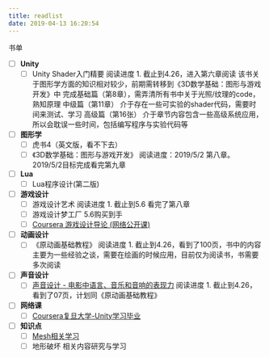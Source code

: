 ```yaml
---
title: readlist
date: 2019-04-13 16:20:54
---
```

书单
- [ ] **Unity**
    - [ ] Unity Shader入门精要
			阅读进度 1. 截止到4.26，进入第六章阅读
			该书关于图形学方面的知识相对较少，前期需转移到《3D数学基础：图形与游戏开发》中
            完成基础篇（第8章），需弄清所有书中关于光照/纹理的code，熟知原理
            中级篇（第11章） 介于存在一些可实验的shader代码，需要时间来测试、学习
            高级篇（第16张） 介于章节内容包含一些高级系统应用，所以会耽误一些时间，包括编写程序与实验代码等
- [ ] **图形学**
    - [ ] 虎书4（英文版，看不下去）	
    - [ ] 《3D数学基础：图形与游戏开发》
			阅读进度：2019/5/2 第八章。
			2019/5/2目标完成看完第九章
- [ ] **Lua**
    - [ ] Lua程序设计(第二版)
- [ ] **游戏设计**
    - [ ] 游戏设计艺术
			阅读进度 1. 截止到5.6 看完了第八章
    - [ ] 游戏设计梦工厂 5.6购买到手
    - [ ] [Coursera 游戏设计导论 (网络公开课)](https://www.bilibili.com/video/av8169239/)
- [ ] **动画设计**
	- [ ] 《原动画基础教程》
            阅读进度 1. 截止到4.26，看到了100页，书中的内容主要为一些经验之谈，需要在绘画的时候应用，目前仅为阅读书，书需要多次阅读
- [ ] **声音设计**
    - [ ] [声音设计 - 电影中语言、音乐和音响的表现力](https://book.douban.com/subject/2382323/)
			阅读进度 1. 截止到4.26，看到了07页，计划同《原动画基础教程》
- [ ] **网络课**
    - [ ] [Coursera复旦大学-Unity学习毕业](https://www.bilibili.com/video/av22872089/?p=6)
- [ ] **知识点**
    - [ ] [Mesh相关学习](https://catlikecoding.com/unity/tutorials/procedural-grid/)
    - [ ] 地形破坏 相关内容研究与学习